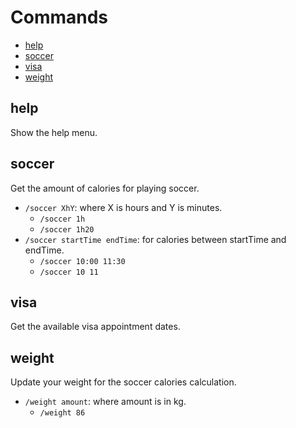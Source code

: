 # Commands <!-- omit in TOC -->

- [help](#help)
- [soccer](#soccer)
- [visa](#visa)
- [weight](#weight)

## help

Show the help menu.

## soccer

Get the amount of calories for playing soccer.

- `/soccer XhY`: where X is hours and Y is minutes.
  - `/soccer 1h`
  - `/soccer 1h20`
- `/soccer startTime endTime`: for calories between startTime and endTime.
  - `/soccer 10:00 11:30`
  - `/soccer 10 11`

## visa

Get the available visa appointment dates.

## weight

Update your weight for the soccer calories calculation.

- `/weight amount`: where amount is in kg.
  - `/weight 86`
